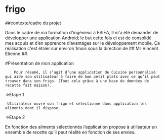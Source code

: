 # frigo
##contexte/cadre du projet

Dans le cadre de ma formation d'ingénieur à ESIEA, ll m'a été demander de développer une application Android; le but cette fois ci est de consolidé mes acquis et d’en apprendre d’avantages sur le développement mobile.
Ça réalisation c'est étaler sur environ 1mois sous la direction de ## Mr Vincent Etienne ##.


#Présentation de mon application

        Pour résumé, il s’agit d’une application de Cuisine personnalisé qui aide son utilisateur à faire de bon petit plats avec ce qu’il peut trouver dans son frigo. (Tout cela grâce à une base de données de recette fait maison).
 
 =>Etape 1
 
     Utilisateur ouvre son frigo et sélectionne dans application les aliments dont il dispose.

=>Etape 2
 
 En fonction des aliments sélectionnés l’application propose à utilisateur un ensemble de recette qu’il peut réalité en fonction de ses envies.
